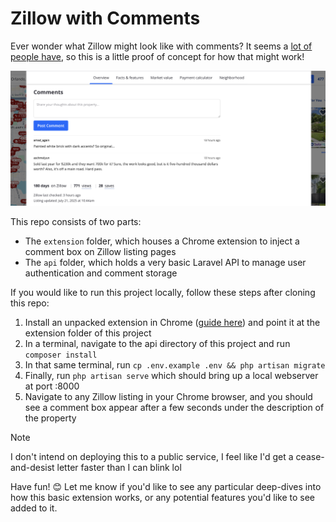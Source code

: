 # Zillow with Comments

Ever wonder what Zillow might look like with comments? It seems a [lot of people have](https://x.com/hankgreen/status/1479509887373643780?lang=en), so this is a little proof of concept for how that might work!

![Screenshot of a Zillow listing with a comment box and two comments](screenshot.png)

This repo consists of two parts:

- The `extension` folder, which houses a Chrome extension to inject a comment box on Zillow listing pages
- The `api` folder, which holds a very basic Laravel API to manage user authentication and comment storage

If you would like to run this project locally, follow these steps after cloning this repo:

1. Install an unpacked extension in Chrome ([guide here](https://developer.chrome.com/docs/extensions/get-started/tutorial/hello-world#load-unpacked)) and point it at the extension folder of this project
2. In a terminal, navigate to the api directory of this project and run `composer install`
3. In that same terminal, run `cp .env.example .env && php artisan migrate`
4. Finally, run `php artisan serve` which should bring up a local webserver at port :8000
5. Navigate to any Zillow listing in your Chrome browser, and you should see a comment box appear after a few seconds under the description of the property

> [!NOTE]
> I don't intend on deploying this to a public service, I feel like I'd get a cease-and-desist letter faster than I can blink lol

Have fun! :blush: Let me know if you'd like to see any particular deep-dives into how this basic extension works, or any potential features you'd like to see added to it.
